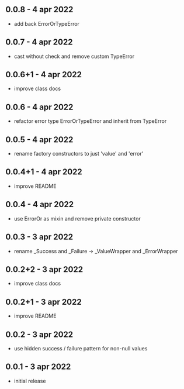 ## 0.0.8 - 4 apr 2022

* add back ErrorOrTypeError 

## 0.0.7 - 4 apr 2022

* cast without check and remove custom TypeError

## 0.0.6+1 - 4 apr 2022

* improve class docs

## 0.0.6 - 4 apr 2022

* refactor error type ErrorOrTypeError and inherit from TypeError

## 0.0.5 - 4 apr 2022

* rename factory constructors to just 'value' and 'error'

## 0.0.4+1 - 4 apr 2022

* improve README

## 0.0.4 - 4 apr 2022

* use ErrorOr as mixin and remove private constructor

## 0.0.3 - 3 apr 2022

* rename _Success and _Failure -> _ValueWrapper and _ErrorWrapper

## 0.0.2+2 - 3 apr 2022

* improve class docs

## 0.0.2+1 - 3 apr 2022

* improve README

## 0.0.2 - 3 apr 2022

* use hidden success / failure pattern for non-null values

## 0.0.1 - 3 apr 2022

* initial release
